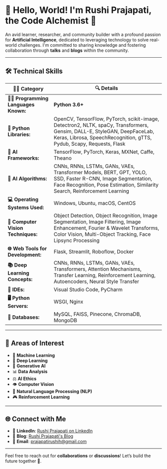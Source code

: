 # 👋 Hello, World! I'm **Rushi Prajapati**, the **Code Alchemist** 🧪

An avid learner, researcher, and community builder with a profound passion for **Artificial Intelligence**, dedicated to leveraging technology to solve real-world challenges. I'm committed to sharing knowledge and fostering collaboration through **talks** and **blogs** within the community.

---

## 🛠️ **Technical Skills**

| **🧑‍💻 Category**                     | **🔍 Details**                                                                                                                                                                                                                                                                                                                                                        |
|----------------------------------|--------------------------------------------------------------------------------------------------------------------------------------------------------------------------------------------------------------------------------------------------------------------------------------------------------------------------------------------------------------------|
| **👨‍💻 Programming Languages Known:** | **Python 3.6+**                                                                                                                                                                                                                                                                                                                                                   |
| **🔧 Python Libraries:**            | OpenCV, TensorFlow, PyTorch, scikit-image, Detectron2, NLTK, spaCy, Transformers, Gensim, DALL-E, StyleGAN, DeepFaceLab, Keras, Librosa, SpeechRecognition, gTTS, Pydub, Scapy, Requests, Flask                                                                                                                                                                     |
| **🤖 AI Frameworks:**               | TensorFlow, PyTorch, Keras, MXNet, Caffe, Theano                                                                                                                                                                                                                                                                                                                    |
| **🧠 AI Algorithms:**               | CNNs, RNNs, LSTMs, GANs, VAEs, Transformer Models, BERT, GPT, YOLO, SSD, Faster R-CNN, Image Segmentation, Face Recognition, Pose Estimation, Similarity Search, Reinforcement Learning                                                                                                                                                                             |
| **💻 Operating Systems Used:**      | Windows, Ubuntu, macOS, CentOS                                                                                                                                                                                                                                                                                                                                     |
| **📸 Computer Vision Techniques:**  | Object Detection, Object Recognition, Image Segmentation, Image Filtering, Image Enhancement, Fourier & Wavelet Transforms, Color Vision, Multi-Object Tracking, Face Lipsync Processing                                                                                                                                                                                   |
| **🌐 Web Tools for Development:**   | Flask, Streamlit, Roboflow, Docker                                                                                                                                                                                                                                                                                                                                  |
| **📚 Deep Learning Concepts:**      | CNNs, RNNs, LSTMs, GANs, VAEs, Transformers, Attention Mechanisms, Transfer Learning, Reinforcement Learning, Autoencoders, Neural Style Transfer                                                                                                                                                                              |
| **💼 IDEs:**                        | Visual Studio Code, PyCharm                                                                                                                                                                                                                                                                                                                                         |
| **🖥️ Python Servers:**              | WSGI, Nginx                                                                                                                                                                                                                                                                                                                            |
| **💽 Databases:**                   | MySQL, FAISS, Pinecone, ChromaDB, MongoDB                                                                                                                                                                                                                                                                                                                           |

---

## 🧠 **Areas of Interest**

- 🤖 **Machine Learning**
- 🧠 **Deep Learning**
- 🎨 **Generative AI**
- 📊 **Data Analysis**
- ⚖️ **AI Ethics**
- 👁️ **Computer Vision**
- 💬 **Natural Language Processing (NLP)**
- 🎮 **Reinforcement Learning**

---

## 🌐 **Connect with Me**

- 🔗 **LinkedIn**: [Rushi Prajapati on LinkedIn](https://www.linkedin.com/in/rushi-prajapati12/)
- 📝 **Blog**: [Rushi Prajapati's Blog](https://rushi-prajapati.medium.com/)
- 📧 **Email**: prajapatirushih@gmail.com

---

Feel free to reach out for **collaborations** or **discussions**! Let’s build the future together 🚀.
